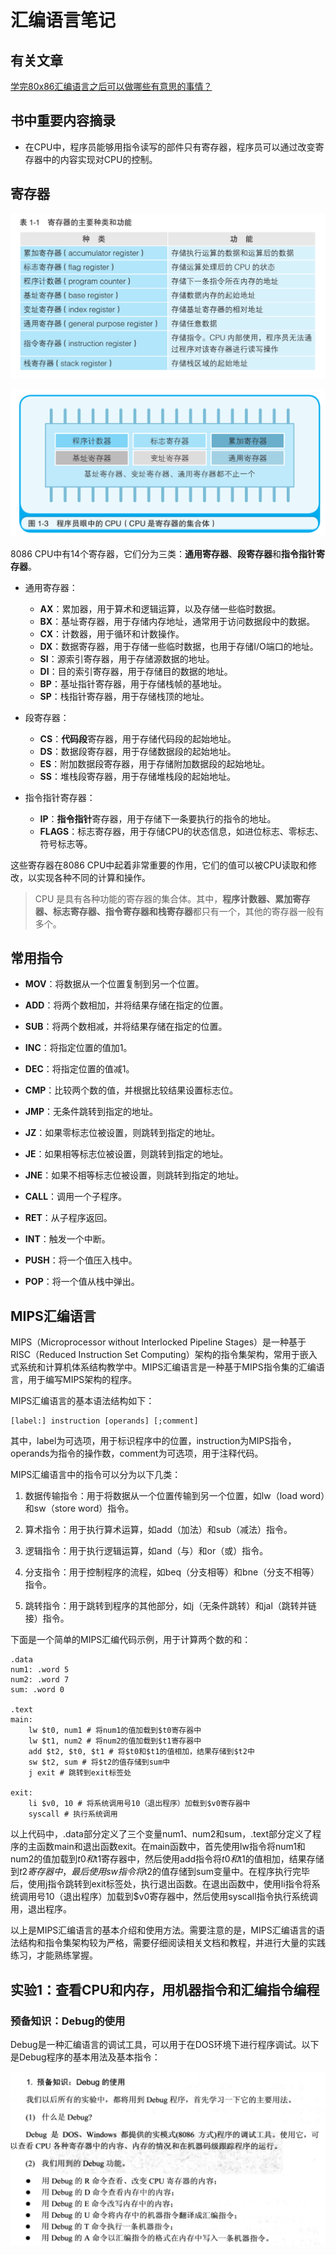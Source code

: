 # 汇编语言笔记

## 有关文章

[学完80x86汇编语言之后可以做哪些有意思的事情？](https://www.zhihu.com/question/37295606/answer/74326243)

## 书中重要内容摘录

- 在CPU中，程序员能够用指令读写的部件只有寄存器，程序员可以通过改变寄存器中的内容实现对CPU的控制。

## 寄存器

![](汇编语言笔记/02.png)

![](汇编语言笔记/03.png)

8086 CPU中有14个寄存器，它们分为三类：**通用寄存器**、**段寄存器**和**指令指针寄存器**。

* 通用寄存器：
  * **AX**：累加器，用于算术和逻辑运算，以及存储一些临时数据。
  * **BX**：基址寄存器，用于存储内存地址，通常用于访问数据段中的数据。
  * **CX**：计数器，用于循环和计数操作。
  * **DX**：数据寄存器，用于存储一些临时数据，也用于存储I/O端口的地址。
  * **SI**：源索引寄存器，用于存储源数据的地址。
  * **DI**：目的索引寄存器，用于存储目的数据的地址。
  * **BP**：基址指针寄存器，用于存储栈帧的基地址。
  * **SP**：栈指针寄存器，用于存储栈顶的地址。

* 段寄存器：
  * **CS**：**代码段**寄存器，用于存储代码段的起始地址。
  * **DS**：数据段寄存器，用于存储数据段的起始地址。
  * **ES**：附加数据段寄存器，用于存储附加数据段的起始地址。
  * **SS**：堆栈段寄存器，用于存储堆栈段的起始地址。

* 指令指针寄存器：
  * **IP**：**指令指针**寄存器，用于存储下一条要执行的指令的地址。
  * **FLAGS**：标志寄存器，用于存储CPU的状态信息，如进位标志、零标志、符号标志等。

这些寄存器在8086 CPU中起着非常重要的作用，它们的值可以被CPU读取和修改，以实现各种不同的计算和操作。

> CPU 是具有各种功能的寄存器的集合体。其中，**程序计数器、累加寄存器、标志寄存器、指令寄存器和栈寄存器**都只有一个，其他的寄存器一般有多个。

## 常用指令

* **MOV**：将数据从一个位置复制到另一个位置。

* **ADD**：将两个数相加，并将结果存储在指定的位置。

* **SUB**：将两个数相减，并将结果存储在指定的位置。

* **INC**：将指定位置的值加1。

* **DEC**：将指定位置的值减1。

* **CMP**：比较两个数的值，并根据比较结果设置标志位。

* **JMP**：无条件跳转到指定的地址。

* **JZ**：如果零标志位被设置，则跳转到指定的地址。

* **JE**：如果相等标志位被设置，则跳转到指定的地址。

* **JNE**：如果不相等标志位被设置，则跳转到指定的地址。

* **CALL**：调用一个子程序。

* **RET**：从子程序返回。

* **INT**：触发一个中断。

* **PUSH**：将一个值压入栈中。

* **POP**：将一个值从栈中弹出。

## MIPS汇编语言

 MIPS（Microprocessor without Interlocked Pipeline Stages）是一种基于RISC（Reduced Instruction Set Computing）架构的指令集架构，常用于嵌入式系统和计算机体系结构教学中。MIPS汇编语言是一种基于MIPS指令集的汇编语言，用于编写MIPS架构的程序。

MIPS汇编语言的基本语法结构如下：

```
[label:] instruction [operands] [;comment]
```

其中，label为可选项，用于标识程序中的位置，instruction为MIPS指令，operands为指令的操作数，comment为可选项，用于注释代码。

MIPS汇编语言中的指令可以分为以下几类：

1. 数据传输指令：用于将数据从一个位置传输到另一个位置，如lw（load word）和sw（store word）指令。

2. 算术指令：用于执行算术运算，如add（加法）和sub（减法）指令。

3. 逻辑指令：用于执行逻辑运算，如and（与）和or（或）指令。

4. 分支指令：用于控制程序的流程，如beq（分支相等）和bne（分支不相等）指令。

5. 跳转指令：用于跳转到程序的其他部分，如j（无条件跳转）和jal（跳转并链接）指令。

下面是一个简单的MIPS汇编代码示例，用于计算两个数的和：

```
.data
num1: .word 5
num2: .word 7
sum: .word 0

.text
main:
    lw $t0, num1 # 将num1的值加载到$t0寄存器中
    lw $t1, num2 # 将num2的值加载到$t1寄存器中
    add $t2, $t0, $t1 # 将$t0和$t1的值相加，结果存储到$t2中
    sw $t2, sum # 将$t2的值存储到sum中
    j exit # 跳转到exit标签处

exit:
    li $v0, 10 # 将系统调用号10（退出程序）加载到$v0寄存器中
    syscall # 执行系统调用
```

以上代码中，.data部分定义了三个变量num1、num2和sum，.text部分定义了程序的主函数main和退出函数exit。在main函数中，首先使用lw指令将num1和num2的值加载到$t0和$t1寄存器中，然后使用add指令将$t0和$t1的值相加，结果存储到$t2寄存器中，最后使用sw指令将$t2的值存储到sum变量中。在程序执行完毕后，使用j指令跳转到exit标签处，执行退出函数。在退出函数中，使用li指令将系统调用号10（退出程序）加载到$v0寄存器中，然后使用syscall指令执行系统调用，退出程序。

以上是MIPS汇编语言的基本介绍和使用方法。需要注意的是，MIPS汇编语言的语法结构和指令集架构较为严格，需要仔细阅读相关文档和教程，并进行大量的实践练习，才能熟练掌握。

## 实验1：查看CPU和内存，用机器指令和汇编指令编程

### 预备知识：Debug的使用

Debug是一种汇编语言的调试工具，可以用于在DOS环境下进行程序调试。以下是Debug程序的基本用法及基本指令：

![](汇编语言笔记/01.png)

